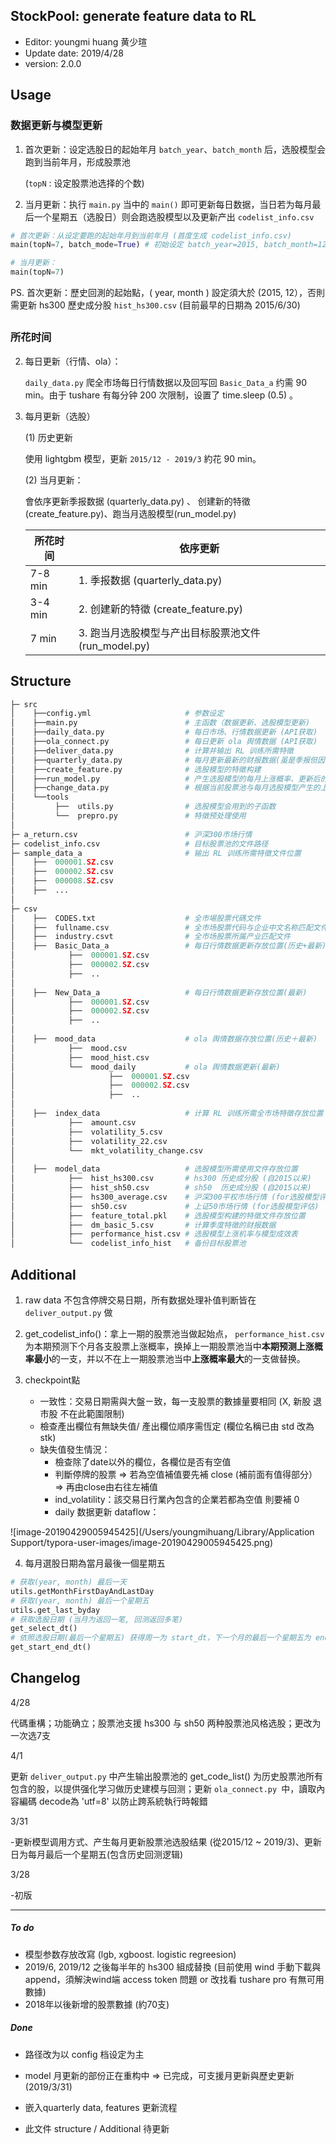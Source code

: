 ## StockPool: generate feature data to RL

- Editor: youngmi huang 黄少瑄
- Update date: 2019/4/28
- version: 2.0.0


## Usage
### 数据更新与模型更新

1. 首次更新：设定选股日的起始年月 `batch_year`、`batch_month` 后，选股模型会跑到当前年月，形成股票池

   (`topN`  : 设定股票池选择的个数)

2. 当月更新：执行 `main.py` 当中的 `main()` 即可更新每日数据，当日若为每月最后一个星期五（选股日）则会跑选股模型以及更新产出 `codelist_info.csv`

   

```python
# 首次更新：从设定要跑的起始年月到当前年月 (首度生成 codelist_info.csv)
main(topN=7, batch_mode=True) # 初始设定 batch_year=2015, batch_month=12

# 当月更新：
main(topN=7)

```

PS. 首次更新：歷史回測的起始點，( year, month ) 設定須大於 (2015, 12），否則需更新 hs300 歷史成分股 `hist_hs300.csv` (目前最早的日期為 2015/6/30) 

## 

### 所花时间

2. 每日更新（行情、ola）：

    `daily_data.py` 爬全市场每日行情数据以及回写回 `Basic_Data_a` 约需 90 min。由于 tushare 有每分钟 200 次限制，设置了 time.sleep (0.5) 。

   

2. 每月更新（选股）

   (1) 历史更新

   使用 lightgbm 模型，更新 `2015/12 - 2019/3` 約花 90 min。

   (2) 当月更新：

   會依序更新季报数据 (quarterly_data.py) 、 创建新的特徵 (create_feature.py)、跑当月选股模型(run_model.py)

   | 所花时间 | 依序更新                                             |
   | -------- | ---------------------------------------------------- |
   | 7-8 min  | 1. 季报数据 (quarterly_data.py)                      |
   | 3-4 min  | 2. 创建新的特徵 (create_feature.py)                  |
   | 7 min    | 3. 跑当月选股模型与产出目标股票池文件 (run_model.py) |



## Structure

```python
├─ src      
│    ├──config.yml                     # 参数设定
│    ├──main.py                        # 主函数（数据更新、选股模型更新)
│    ├──daily_data.py                  # 每日市场、行情数据更新 (API获取)
│    ├──ola_connect.py                 # 每日更新 ola 舆情数据 (API获取)
│    ├──deliver_data.py                # 计算并输出 RL 训练所需特徵
│    ├──quarterly_data.py              # 每月更新最新的财报数据(虽是季报但因公司发布日不一)
│    ├──create_feature.py              # 选股模型的特徵构建
│    ├──run_model.py                   # 产生选股模型的每月上涨概率、更新后的股票池
│    ├──change_data.py                 # 根据当前股票池与每月选股模型产生的上涨概率，建立换股逻辑
│    └──tools       
│         ├──  utils.py                # 选股模型会用到的子函数 
│         └──  prepro.py               # 特徵预处理使用
│        
├─ a_return.csv                        # 沪深300市场行情 
├─ codelist_info.csv                   # 目标股票池的文件路径 
├─ sample_data_a                       # 输出 RL 训练所需特徵文件位置 
│    ├──  000001.SZ.csv       
│    ├──  000002.SZ.csv
│    ├──  000008.SZ.csv 
│    ├──  ...
│    
├─ csv 
│    ├──  CODES.txt                    # 全市場股票代碼文件 
│    ├──  fullname.csv                 # 全市场股票代码与企业中文名称匹配文件 
│    ├──  industry.csvt                # 全市场股票所属产业匹配文件
│    ├──  Basic_Data_a                 # 每日行情数据更新存放位置(历史+最新)
│            ├──  000001.SZ.csv       
│            ├──  000002.SZ.csv
│            ├──  .. 
│
│    ├──  New_Data_a                   # 每日行情数据更新存放位置(最新)
│            ├──  000001.SZ.csv       
│            ├──  000002.SZ.csv
│            ├──  .. 
│
│    ├──  mood_data                    # ola 舆情数据存放位置(历史＋最新) 
│            ├──  mood.csv
│            ├──  mood_hist.csv
│            └──  mood_daily           # ola 舆情数据更新(最新)
│                     ├──  000001.SZ.csv       
│                     ├──  000002.SZ.csv
│                     ├──  .. 
│
│    ├──  index_data                   # 计算 RL 训练所需全市场特徵存放位置
│            ├──  amount.csv     
│            ├──  volatility_5.csv
│            ├──  volatility_22.csv
│            └──  mkt_volatility_change.csv
│
│    ├──  model_data                   # 选股模型所需使用文件存放位置
│            ├──  hist_hs300.csv       # hs300 历史成分股 (自2015以来)        
│            ├──  hist_sh50.csv        # sh50  历史成分股 (自2015以来)        
│            ├──  hs300_average.csv    # 沪深300平权市场行情 (for选股模型评估)
│            ├──  sh50.csv             # 上证50市场行情 (for选股模型评估)
│            ├──  feature_total.pkl    # 选股模型构建的特徵文件存放位置 
│            ├──  dm_basic_5.csv       # 计算季度特徵的财报数据
│            ├──  performance_hist.csv # 选股模型上涨机率与模型成效表
│            └──  codelist_info_hist   # 备份目标股票池

```



## Additional

1. raw data 不包含停牌交易日期，所有数据处理补值判断皆在`deliver_output.py` 做

2. get_codelist_info()：拿上一期的股票池当做起始点， `performance_hist.csv` 为本期预测下个月各支股票上涨概率，换掉上一期股票池当中**本期预测上涨概率最小**的一支，并以不在上一期股票池当中**上涨概率最大**的一支做替换。
3. checkpoint點 
   - 一致性：交易日期需與大盤ㄧ致，每一支股票的數據量要相同 (X, 新股 退市股 不在此範圍限制) 
   - 檢查產出欄位有無缺失值/ 產出欄位順序需恆定 (欄位名稱已由 std 改為 stk) 
   - 缺失值發生情況：
     - 檢查除了date以外的欄位，各欄位是否有空值 
     - 判斷停牌的股票 => 若為空值補值要先補 close (補前面有值得部分） => 再由close由右往左補值 
     - ind_volatility：該交易日行業內包含的企業若都為空值 則要補 0 
     - daily 数据更新 dataflow：

![image-20190429005945425](/Users/youngmihuang/Library/Application Support/typora-user-images/image-20190429005945425.png) 

4. 每月選股日期為當月最後一個星期五

```python
# 获取(year, month) 最后一天
utils.getMonthFirstDayAndLastDay
# 获取(year, month) 最后一个星期五
utils.get_last_byday
# 获取选股日期 (当月为返回一笔, 回测返回多笔)
get_select_dt()
# 依照选股日期(最后一个星期五) 获得周一为 start_dt，下一个月的最后一个星期五为 end_dt
get_start_end_dt()

```





## Changelog

4/28

代碼重構；功能确立；股票池支援 hs300 与 sh50 两种股票池风格选股；更改为一次选7支

4/1

更新 `deliver_output.py` 中产生输出股票池的 get_code_list() 为历史股票池所有包含的股，以提供强化学习做历史建模与回测；更新 `ola_connect.py `中，讀取內容編碼 decode為 'utf=8' 以防止跨系統執行時報錯

3/31

-更新模型调用方式、产生每月更新股票池选股结果 (從2015/12 ~ 2019/3)、更新日为每月最后一个星期五(包含历史回测逻辑)

3/28

-初版

-----

##### To do

- 模型参数存放改寫 (lgb, xgboost. logistic regreesion)
- 2019/6, 2019/12 之後每半年的 hs300 組成替換 (目前使用 wind 手動下載與 append，須解決wind端 access token 問題 or 改找看 tushare pro 有無可用數據)
- 2018年以後新增的股票數據 (約70支)



##### Done

- 路径改为以 config 档设定为主
- model 月更新的部份正在重构中 => 已完成，可支援月更新與歷史更新 (2019/3/31)

- 嵌入quarterly data, features 更新流程
- 此文件 structure / Additional 待更新
